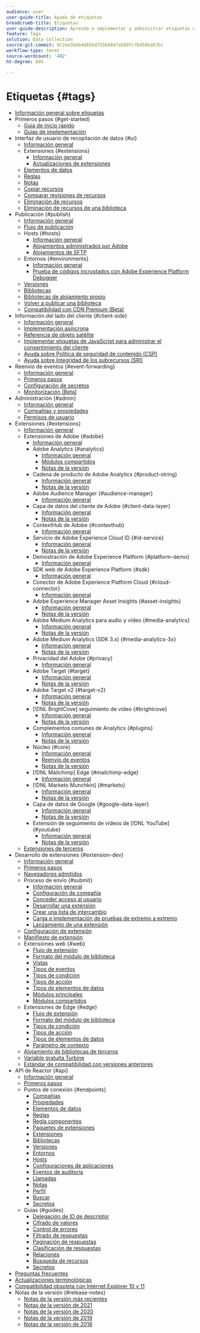 ```yaml
---
audience: user
user-guide-title: Ayuda de etiquetas
breadcrumb-title: Etiquetas
user-guide-description: Aprenda a implementar y administrar etiquetas de análisis, marketing y publicidad para mejorar las experiencias de los clientes.
feature: Tags
solution: Data Collection
source-git-commit: 0c2ee3bbb4d85bd755b4847a509fc7bd50ba67bc
workflow-type: tm+mt
source-wordcount: '402'
ht-degree: 84%

---
```



# Etiquetas {#tags}

* [Información general sobre etiquetas](./home.md)
* Primeros pasos {#get-started}
   * [Guía de inicio rápido](./quick-start/quick-start.md)
   * [Guías de implementación](./quick-start/implementation-guides.md)
* Interfaz de usuario de recopilación de datos {#ui}
   * [Información general](./ui/managing-resources/overview.md)
   * Extensiones {#extensions}
      * [Información general](./ui/managing-resources/extensions/overview.md)
      * [Actualizaciones de extensiones](./ui/managing-resources/extensions/extension-upgrade.md)
   * [Elementos de datos](./ui/managing-resources/data-elements.md)
   * [Reglas](./ui/managing-resources/rules.md)
   * [Notas](./ui/managing-resources/notes.md)
   * [Copiar recursos](./ui/managing-resources/copying-resources.md)
   * [Comparar revisiones de recursos](./ui/managing-resources/compare-resource-revisions.md)
   * [Eliminación de recursos](./ui/managing-resources/delete-resources.md)
   * [Eliminación de recursos de una biblioteca](./ui/managing-resources/remove-resources-from-library.md)
* Publicación {#publish}
   * [Información general](./ui/publishing/overview.md)
   * [Flujo de publicación](./ui/publishing/publishing-flow.md)
   * Hosts {#hosts}
      * [Información general](./ui/publishing/hosts/hosts-overview.md)
      * [Alojamientos administrados por Adobe](./ui/publishing/hosts/managed-by-adobe-host.md)
      * [Alojamientos de SFTP](./ui/publishing/hosts/sftp-host.md)
   * Entornos {#environments}
      * [Información general](./ui/publishing/environments.md)
      * [Prueba de códigos incrustados con Adobe Experience Platform Debugger](./ui/publishing/embed-code-testing.md)
   * [Versiones](./ui/publishing/builds.md)
   * [Bibliotecas](./ui/publishing/libraries.md)
   * [Bibliotecas de alojamiento propio](./ui/publishing/hosts/self-hosting-libraries.md)
   * [Volver a publicar una biblioteca](./ui/publishing/republish.md)
   * [Compatibilidad con CDN Premium (Beta)](./ui/publishing/premium-cdn.md)
* Información del lado del cliente {#client-side}
   * [Información general](./ui/client-side/overview.md)
   * [Implementación asíncrona](./ui/client-side/asynchronous-deployment.md)
   * [Referencia de objeto satélite](./ui/client-side/satellite-object.md)
   * [Implementar etiquetas de JavaScript para administrar el consentimiento del cliente](./ui/client-side/consent.md)
   * [Ayuda sobre Política de seguridad de contenido (CSP)](./ui/client-side/content-security-policy.md)
   * [Ayuda sobre Integridad de los subrecursos (SRI)](./ui/client-side/sri.md)
* Reenvío de eventos {#event-forwarding}
   * [Información general](./ui/event-forwarding/overview.md)
   * [Primeros pasos](./ui/event-forwarding/getting-started.md)
   * [Configuración de secretos](./ui/event-forwarding/secrets.md)
   * [Monitorización (Beta)](./ui/event-forwarding/monitoring.md)
* Administración {#admin}
   * [Información general](./ui/administration/overview.md)
   * [Compañías y propiedades](./ui/administration/companies-and-properties.md)
   * [Permisos de usuario](./ui/administration/user-permissions.md)
* Extensiones {#extensions}
   * [Información general](./extensions/overview.md)
   * Extensiones de Adobe {#adobe}
      * [Información general](./extensions/web/overview.md)
      * Adobe Analytics {#analytics}
         * [Información general](./extensions/web/analytics/overview.md)
         * [Módulos compartidos](./extensions/web/analytics/shared-modules.md)
         * [Notas de la versión](./extensions/web/analytics/release-notes.md)
      * Cadena de producto de Adobe Analytics {#product-string}
         * [Información general](./extensions/web/product-string/overview.md)
         * [Notas de la versión](./extensions/web/product-string/release-notes.md)
      * Adobe Audience Manager {#audience-manager}
         * [Información general](./extensions/web/audience-manager/overview.md)
      * Capa de datos del cliente de Adobe {#client-data-layer}
         * [Información general](./extensions/web/client-data-layer/overview.md)
         * [Notas de la versión](./extensions/web/client-data-layer/release-notes.md)
      * ContextHub de Adobe {#contexthub}
         * [Información general](./extensions/web/contexthub/overview.md)
      * Servicio de Adobe Experience Cloud ID {#id-service}
         * [Información general](./extensions/web/id-service/overview.md)
         * [Notas de la versión](./extensions/web/id-service/release-notes.md)
      * Demostración de Adobe Experience Platform {#platform-demo}
         * [Información general](./extensions/web/platform-demo/overview.md)
      * SDK web de Adobe Experience Platform {#sdk}
         * [Información general](./extensions/web/sdk/overview.md)
      * Conector de Adobe Experience Platform Cloud {#cloud-connector}
         * [Información general](./extensions/web/cloud-connector/overview.md)
      * Adobe Experience Manager Asset Insights {#asset-insights}
         * [Información general](./extensions/web/asset-insights/overview.md)
         * [Notas de la versión](./extensions/web/asset-insights/release-notes.md)
      * Adobe Medium Analytics para audio y vídeo {#media-analytics}
         * [Información general](./extensions/web/media-analytics/overview.md)
         * [Notas de la versión](./extensions/web/media-analytics/release-notes.md)
      * Adobe Medium Analytics (SDK 3.x) {#media-analytics-3x}
         * [Información general](./extensions/web/media-analytics-3x/overview.md)
         * [Notas de la versión](./extensions/web/media-analytics-3x/release-notes.md)
      * Privacidad del Adobe {#privacy}
         * [Información general](./extensions/web/privacy/overview.md)
      * Adobe Target {#target}
         * [Información general](./extensions/web/target/overview.md)
         * [Notas de la versión](./extensions/web/target/release-notes.md)
      * Adobe Target v2 {#target-v2}
         * [Información general](./extensions/web/target-v2/overview.md)
         * [Notas de la versión](./extensions/web/target-v2/release-notes.md)
      * [!DNL BrightCove] seguimiento de vídeo {#brightcove}
         * [Información general](./extensions/web/brightcove/overview.md)
         * [Notas de la versión](./extensions/web/brightcove/release-notes.md)
      * Complementos comunes de Analytics {#plugins}
         * [Información general](./extensions/web/plugins/overview.md)
         * [Notas de la versión](./extensions/web/plugins/release-notes.md)
      * Núcleo {#core}
         * [Información general](./extensions/web/core/overview.md)
         * [Reenvío de eventos](./extensions/web/core/event-forwarding.md)
         * [Notas de la versión](./extensions/web/core/release-notes.md)
      * [!DNL Mailchimp] Edge {#mailchimp-edge}
         * [Información general](./extensions/web/mailchimp/overview.md)
      * [!DNL Marketo Munchkin] {#marketo}
         * [Información general](./extensions/web/marketo/overview.md)
         * [Notas de la versión](./extensions/web/marketo/release-notes.md)
      * Capa de datos de Google {#google-data-layer}
         * [Información general](./extensions/web/google-data-layer/overview.md)
         * [Notas de la versión](./extensions/web/google-data-layer/release-notes.md)
      * Extensión de seguimiento de vídeos de [!DNL YouTube] {#youtube}
         * [Información general](./extensions/web/youtube/overview.md)
         * [Notas de la versión](./extensions/web/youtube/release-notes.md)
   * [Extensiones de terceros](./extensions/3rd-party-extensions.md)
* Desarrollo de extensiones {#extension-dev}
   * [Información general](./extension-dev/overview.md)
   * [Primeros pasos](./extension-dev/getting-started.md)
   * [Navegadores admitidos](./extension-dev/browsers.md)
   * Proceso de envío {#submit}
      * [Información general](./extension-dev/submit/overview.md)
      * [Configuración de compañía](./extension-dev/submit/setup.md)
      * [Conceder acceso al usuario](./extension-dev/submit/access.md)
      * [Desarrollar una extensión](./extension-dev/submit/develop.md)
      * [Crear una lista de intercambio](./extension-dev/submit/create-listing.md)
      * [Carga e implementación de pruebas de extremo a extremo](./extension-dev/submit/upload-and-test.md)
      * [Lanzamiento de una extensión](./extension-dev/submit/release.md)
   * [Configuración de extensión](./extension-dev/configuration.md)
   * [Manifiesto de extensión](./extension-dev/manifest.md)
   * Extensiones web {#web}
      * [Flujo de extensión](./extension-dev/web/flow.md)
      * [Formato del módulo de biblioteca](./extension-dev/web/format.md)
      * [Vistas](./extension-dev/web/views.md)
      * [Tipos de eventos](./extension-dev/web/event-types.md)
      * [Tipos de condición](./extension-dev/web/condition-types.md)
      * [Tipos de acción](./extension-dev/web/action-types.md)
      * [Tipos de elementos de datos](./extension-dev/web/data-element-types.md)
      * [Módulos principales](./extension-dev/web/core.md)
      * [Módulos compartidos](./extension-dev/web/shared.md)
   * Extensiones de Edge {#edge}
      * [Flujo de extensión](./extension-dev/edge/flow.md)
      * [Formato del módulo de biblioteca](./extension-dev/edge/format.md)
      * [Tipos de condición](./extension-dev/edge/condition-types.md)
      * [Tipos de acción](./extension-dev/edge/action-types.md)
      * [Tipos de elementos de datos](./extension-dev/edge/data-element-types.md)
      * [Parámetro de contexto](./extension-dev/edge/context.md)
   * [Alojamiento de bibliotecas de terceros](./extension-dev/third-party-libraries.md)
   * [Variable gratuita Turbine](./extension-dev/turbine.md)
   * [Estándar de compatibilidad con versiones anteriores](./extension-dev/backwards-compatibility.md)
* API de Reactor {#api}
   * [Información general](./api/overview.md)
   * [Primeros pasos](./api/getting-started.md)
   * Puntos de conexión {#endpoints}
      * [Compañías](./api/endpoints/companies.md)
      * [Propiedades](./api/endpoints/properties.md)
      * [Elementos de datos](./api/endpoints/data-elements.md)
      * [Reglas](./api/endpoints/rules.md)
      * [Regla componentes](./api/endpoints/rule-components.md)
      * [Paquetes de extensiones](./api/endpoints/extension-packages.md)
      * [Extensiones](./api/endpoints/extensions.md)
      * [Bibliotecas](./api/endpoints/libraries.md)
      * [Versiones](./api/endpoints/builds.md)
      * [Entornos](./api/endpoints/environments.md)
      * [Hosts](./api/endpoints/hosts.md)
      * [Configuraciones de aplicaciones](./api/endpoints/app-configurations.md)
      * [Eventos de auditoría](./api/endpoints/audit-events.md)
      * [Llamadas](./api/endpoints/callbacks.md)
      * [Notas](./api/endpoints/notes.md)
      * [Perfil](./api/endpoints/profile.md)
      * [Buscar](./api/endpoints/search.md)
      * [Secretos](./api/endpoints/secrets.md)
   * Guías {#guides}
      * [Delegación de ID de descriptor](./api/guides/delegate-descriptor-ids.md)
      * [Cifrado de valores](./api/guides/encrypting-values.md)
      * [Control de errores](./api/guides/error-handling.md)
      * [Filtrado de respuestas](./api/guides/filtering.md)
      * [Paginación de respuestas](./api/guides/pagination.md)
      * [Clasificación de respuestas](./api/guides/sorting.md)
      * [Relaciones](./api/guides/relationships.md)
      * [Búsqueda de recursos](./api/guides/search.md)
      * [Secretos](./api/guides/secrets.md)
* [Preguntas frecuentes](./faq.md)
* [Actualizaciones terminológicas](./term-updates.md)
* [Compatibilidad obsoleta con Internet Explorer 10 y 11](./ie-deprecation.md)
* Notas de la versión {#release-notes}
   * [Notas de la versión más recientes](./release-notes/current.md)
   * [Notas de la versión de 2021](./release-notes/2021.md)
   * [Notas de la versión de 2020](./release-notes/2020.md)
   * [Notas de la versión de 2019](./release-notes/2019.md)
   * [Notas de la versión de 2018](./release-notes/2018.md)